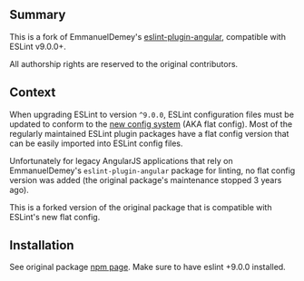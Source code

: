 
## Summary

This is a fork of EmmanuelDemey's [eslint-plugin-angular](https://github.com/EmmanuelDemey/eslint-plugin-angular), compatible with ESLint v9.0.0+.

All authorship rights are reserved to the original contributors.

## Context
When upgrading ESLint to version `^9.0.0`, ESLint configuration files must be updated to conform to the [new config system](https://eslint.org/blog/2022/08/new-config-system-part-2/) (AKA flat config). Most of the regularly maintained ESLint plugin packages have a flat config version that can be easily imported into ESLint config files. 

Unfortunately for legacy AngularJS applications that rely on EmmanuelDemey's `eslint-plugin-angular` package for linting, no flat config version was added (the original package's maintenance stopped 3 years ago).

This is a forked version of the original package that is compatible with ESLint's new flat config.

## Installation

See original package [npm page](https://www.npmjs.com/package/eslint-plugin-angular). Make sure to have eslint +9.0.0 installed.
